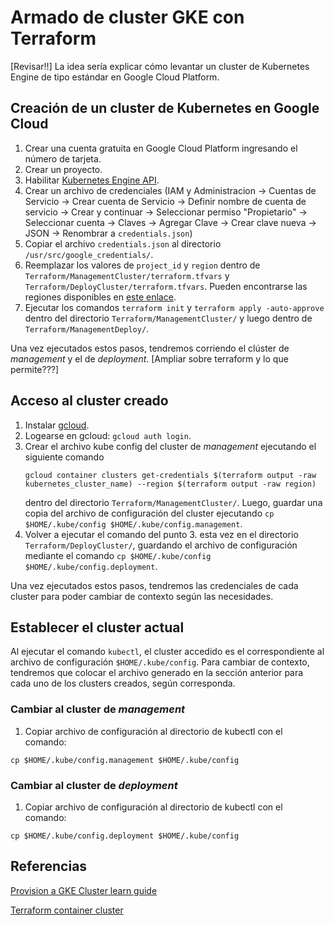 # Armado de cluster GKE con Terraform

[Revisar!!] La idea sería explicar cómo levantar un cluster de Kubernetes Engine de tipo estándar en Google Cloud Platform.  

## Creación de un cluster de Kubernetes en Google Cloud
1. Crear una cuenta gratuita en Google Cloud Platform ingresando el número de tarjeta.
2. Crear un proyecto.
3. Habilitar [Kubernetes Engine API](https://console.cloud.google.com/marketplace/product/google/container.googleapis.com).
4. Crear un archivo de credenciales (IAM y Administracion -> Cuentas de Servicio -> Crear cuenta de Servicio 
   -> Definir nombre de cuenta de servicio -> Crear y continuar -> Seleccionar permiso "Propietario" -> Seleccionar cuenta 
   -> Claves -> Agregar Clave -> Crear clave nueva -> JSON -> Renombrar a `credentials.json`)
5. Copiar el archivo `credentials.json` al directorio `/usr/src/google_credentials/`.
6. Reemplazar los valores de `project_id` y `region` dentro de `Terraform/ManagementCluster/terraform.tfvars` y 
   `Terraform/DeployCluster/terraform.tfvars`. Pueden encontrarse las regiones disponibles en [este enlace](https://cloud.google.com/compute/docs/regions-zones).
7. Ejecutar los comandos `terraform init` y `terraform apply -auto-approve` dentro del directorio `Terraform/ManagementCluster/` 
   y luego dentro de `Terraform/ManagementDeploy/`.   

Una vez ejecutados estos pasos, tendremos corriendo el clúster de *management* y el de *deployment*. [Ampliar sobre terraform y lo que permite???]

## Acceso al cluster creado
1. Instalar [gcloud](https://cloud.google.com/sdk/docs/install). 
2. Logearse en gcloud: `gcloud auth login`.
3. Crear el archivo kube config del cluster de *management* ejecutando el siguiente comando
   ```
   gcloud container clusters get-credentials $(terraform output -raw kubernetes_cluster_name) --region $(terraform output -raw region)
   ```
   dentro del directorio `Terraform/ManagementCluster/`. Luego, guardar una copia del archivo de configuración del cluster
   ejecutando `cp $HOME/.kube/config $HOME/.kube/config.management`.
4. Volver a ejecutar el comando del punto 3. esta vez en el directorio `Terraform/DeployCluster/`, guardando el archivo 
   de configuración mediante el comando `cp $HOME/.kube/config $HOME/.kube/config.deployment`.

Una vez ejecutados estos pasos, tendremos las credenciales de cada cluster para poder cambiar de contexto según las necesidades.   

## Establecer el cluster actual
Al ejecutar el comando `kubectl`, el cluster accedido es el correspondiente al archivo de configuración `$HOME/.kube/config`.
Para cambiar de contexto, tendremos que colocar el archivo generado en la sección anterior para cada uno de los clusters creados, según corresponda.

### Cambiar al cluster de *management*
1. Copiar archivo de configuración al directorio de kubectl con el comando:
```
cp $HOME/.kube/config.management $HOME/.kube/config 
```

### Cambiar al cluster de *deployment*
1. Copiar archivo de configuración al directorio de kubectl con el comando:
```
cp $HOME/.kube/config.deployment $HOME/.kube/config 
```
   

## Referencias

[Provision a GKE Cluster learn guide](https://learn.hashicorp.com/terraform/kubernetes/provision-gke-cluster)

[Terraform container cluster](https://registry.terraform.io/providers/hashicorp/google/latest/docs/resources/container_cluster)
